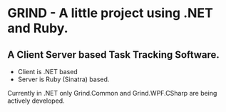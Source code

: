 # GRIND - A little project using .NET and Ruby. #
## A Client Server based Task Tracking Software. ##
* Client is .NET based
* Server is Ruby (Sinatra) based.

Currently in .NET only Grind.Common and Grind.WPF.CSharp are being actively developed.
